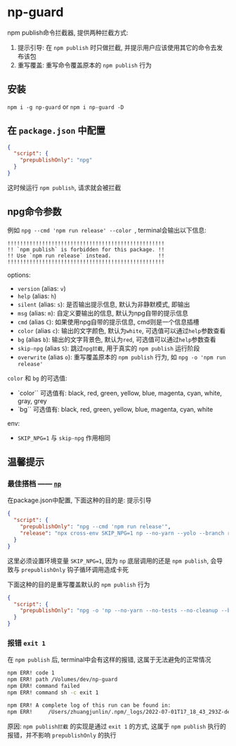 # np-guard

npm publish命令拦截器, 提供两种拦截方式:

1. 提示引导: 在 `npm publish` 时只做拦截, 并提示用户应该使用其它的命令去发布该包
2. 重写覆盖: 重写命令覆盖原本的 `npm publish` 行为

## 安装

`npm i -g np-guard` or `npm i np-guard -D`

## 在 `package.json` 中配置

```json
{
  "script": {
    "prepublishOnly": "npg"
  }
}
```

这时候运行 `npm publish`, 请求就会被拦截

## npg命令参数

例如 `npg --cmd 'npm run release' --color `, terminal会输出以下信息:

```
!!!!!!!!!!!!!!!!!!!!!!!!!!!!!!!!!!!!!!!!!!!!!!!!!!
!! `npm publish` is forbidden for this package. !!
!! Use `npm run release` instead.               !!
!!!!!!!!!!!!!!!!!!!!!!!!!!!!!!!!!!!!!!!!!!!!!!!!!!
```

options:

- `version` (alias: `v`)
- `help` (alias: `h`)
- `silent` (alias: `s`): 是否输出提示信息, 默认为非静默模式, 即输出
- `msg` (alias: `m`): 自定义要输出的信息, 默认为npg自带的提示信息
- `cmd` (alias `C`): 如果使用npg自带的提示信息, cmd则是一个信息插槽
- `color` (alias `c`): 输出的文字颜色, 默认为`white`, 可选值可以通过`help`参数查看
- `bg` (alias `b`): 输出的文字背景色, 默认为`red`, 可选值可以通过`help`参数查看
- `skip-npg` (alias `S`): 跳过`npg拦截`, 用于真实的 `npm publish` 运行阶段
- `overwrite` (alias `o`): 重写覆盖原本的 `npm publish` 行为, 如 `npg -o 'npm run release'`

`color` 和 `bg` 的可选值:

- `color`` 可选值有: black, red, green, yellow, blue, magenta, cyan, white, gray, grey
- `bg`` 可选值有: black, red, green, yellow, blue, magenta, cyan, white

env:

- `SKIP_NPG=1` 与 `skip-npg` 作用相同

## 温馨提示

### 最佳搭档 —— [`np`](https://www.npmjs.com/package/np)

在package.json中配置, 下面这种的目的是: 提示引导

```json
{
  "script": {
    "prepublishOnly": "npg --cmd 'npm run release'",
    "release": "npx cross-env SKIP_NPG=1 np --no-yarn --yolo --branch release"
  }
}
```

这里必须设置环境变量 `SKIP_NPG=1`, 因为 `np` 底层调用的还是 `npm publish`, 会导致与 `prepublishOnly` 钩子循环调用造成卡死

下面这种的目的是重写覆盖默认的 `npm publish` 行为

```json
{
  "script": {
    "prepublishOnly": "npg -o 'np --no-yarn --no-tests --no-cleanup --branch release'"
  }
}
```

### 报错 `exit 1`

在 `npm publish` 后, terminal中会有这样的报错, 这属于无法避免的正常情况

```sh
npm ERR! code 1
npm ERR! path /Volumes/dev/np-guard
npm ERR! command failed
npm ERR! command sh -c exit 1

npm ERR! A complete log of this run can be found in:
npm ERR!     /Users/zhuangjunlin/.npm/_logs/2022-07-01T17_18_43_293Z-debug-0.log
```

原因: `npm publish拦截` 的实现是通过 `exit 1` 的方式, 这属于 `npm publish` 执行的报错，并不影响 `prepublishOnly` 的执行
